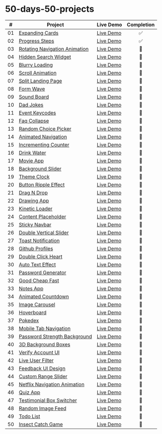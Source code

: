 # 50-days-50-projects

|  #  | Project                                                                                                                     | Live Demo     | Completion                                                                    |
| :-: | --------------------------------------------------------------------------------------------------------------------------- | --------------------------------------------------------------------------------- | :----------------------: |
| 01  | [Expanding Cards](https://github.com/lvSojen/50-days-50-projects/tree/main/day1) | [Live Demo](https://lvsojen.github.io/50-days-50-projects/day1/) | ✅ |
| 02  | [Progress Steps](https://github.com/lvSojen/50-days-50-projects/tree/main/day2) | [Live Demo]() | ✅ |
| 03  | [Rotating Navigation Animation]() | [Live Demo]() | 🚧 |
| 04  | [Hidden Search Widget]() | [Live Demo]() | 🚧 |
| 05  | [Blurry Loading]() | [Live Demo]() | 🚧 |
| 06  | [Scroll Animation]() | [Live Demo]() | 🚧 |
| 07  | [Split Landing Page]() | [Live Demo]() | 🚧 |
| 08  | [Form Wave]() | [Live Demo]() | 🚧 |
| 09  | [Sound Board]() | [Live Demo]() | 🚧 |
| 10  | [Dad Jokes]() | [Live Demo]() | 🚧 |
| 11  | [Event Keycodes]() | [Live Demo]() | 🚧 |
| 12  | [Faq Collapse]() | [Live Demo]() | 🚧 |
| 13  | [Random Choice Picker]() | [Live Demo]() | 🚧 |
| 14  | [Animated Navigation]() | [Live Demo]() | 🚧 |
| 15  | [Incrementing Counter]() | [Live Demo]() | 🚧 |
| 16  | [Drink Water]() | [Live Demo]() | 🚧 |
| 17  | [Movie App]() | [Live Demo]() | 🚧 |
| 18  | [Background Slider]() | [Live Demo]() | 🚧 |
| 19  | [Theme Clock]() | [Live Demo]() | 🚧 |
| 20  | [Button Ripple Effect]() | [Live Demo]() | 🚧 |
| 21  | [Drag N Drop]() | [Live Demo]() | 🚧 |
| 22  | [Drawing App]() | [Live Demo]() | 🚧 |
| 23  | [Kinetic Loader]() | [Live Demo]() | 🚧 |
| 24  | [Content Placeholder]() | [Live Demo]() | 🚧 |
| 25  | [Sticky Navbar]() | [Live Demo]() | 🚧 |
| 26  | [Double Vertical Slider]() | [Live Demo]() | 🚧 |
| 27  | [Toast Notification]() | [Live Demo]() | 🚧 |
| 28  | [Github Profiles]() | [Live Demo]() | 🚧 |
| 29  | [Double Click Heart]() | [Live Demo]() | 🚧 |
| 30  | [Auto Text Effect]() | [Live Demo]() | 🚧 |
| 31  | [Password Generator]() | [Live Demo]() | 🚧 |
| 32  | [Good Cheap Fast]() | [Live Demo]() | 🚧 |
| 33  | [Notes App]() | [Live Demo]() | 🚧 |
| 34  | [Animated Countdown]() | [Live Demo]() | 🚧 |
| 35  | [Image Carousel]() | [Live Demo]() | 🚧 |
| 36  | [Hoverboard]() | [Live Demo]() | 🚧 |
| 37  | [Pokedex]() | [Live Demo]() | 🚧 |
| 38  | [Mobile Tab Navigation]() | [Live Demo]() | 🚧 |
| 39  | [Password Strength Background]() | [Live Demo]() | 🚧 |
| 40  | [3D Background Boxes]() | [Live Demo]() | 🚧 |
| 41  | [Verify Account UI]() | [Live Demo]() | 🚧 |
| 42  | [Live User Filter]() | [Live Demo]() | 🚧 |
| 43  | [Feedback UI Design]() | [Live Demo]() | 🚧 |
| 44  | [Custom Range Slider]() | [Live Demo]() | 🚧 |
| 45  | [Netflix Navigation Animation]() | [Live Demo]() | 🚧 |
| 46  | [Quiz App]() | [Live Demo]() | 🚧 |
| 47  | [Testimonial Box Switcher]() | [Live Demo]() | 🚧 |
| 48  | [Random Image Feed]() | [Live Demo]() | 🚧 |
| 49  | [Todo List]() | [Live Demo]() | 🚧 |
| 50  | [Insect Catch Game]() | [Live Demo]() | 🚧 |

